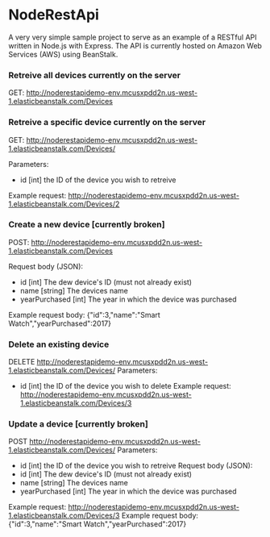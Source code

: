 # NodeRestApi
A very very simple sample project to serve as an example of a RESTful API written in Node.js with Express. The API is currently hosted on Amazon Web Services (AWS) using BeanStalk.

### Retreive all devices currently on the server ###
GET: http://noderestapidemo-env.mcusxpdd2n.us-west-1.elasticbeanstalk.com/Devices


### Retreive a specific device currently on the server ###
GET: http://noderestapidemo-env.mcusxpdd2n.us-west-1.elasticbeanstalk.com/Devices/<id>
  
Parameters:
  * id  [int] the ID of the device you wish to retreive 
  
Example request: http://noderestapidemo-env.mcusxpdd2n.us-west-1.elasticbeanstalk.com/Devices/2


### Create a new device [currently broken] ###
POST: http://noderestapidemo-env.mcusxpdd2n.us-west-1.elasticbeanstalk.com/Devices

Request body (JSON): 
  * id              [int]     The dew device's ID (must not already exist)
  * name            [string]  The devices name
  * yearPurchased   [int]     The year in which the device was purchased
  
  Example request body: {"id":3,"name":"Smart Watch","yearPurchased":2017}


### Delete an existing device ###
DELETE
http://noderestapidemo-env.mcusxpdd2n.us-west-1.elasticbeanstalk.com/Devices/<id>
Parameters:
  * id  [int] the ID of the device you wish to delete 
Example request: http://noderestapidemo-env.mcusxpdd2n.us-west-1.elasticbeanstalk.com/Devices/3

### Update a device [currently broken] ###
POST
http://noderestapidemo-env.mcusxpdd2n.us-west-1.elasticbeanstalk.com/Devices/<id>
Parameters:
  * id  [int] the ID of the device you wish to retreive 
Request body (JSON): 
  * id              [int]     The dew device's ID (must not already exist)
  * name            [string]  The devices name
  * yearPurchased   [int]     The year in which the device was purchased

  Example request: http://noderestapidemo-env.mcusxpdd2n.us-west-1.elasticbeanstalk.com/Devices/3
  Example request body: {"id":3,"name":"Smart Watch","yearPurchased":2017}
